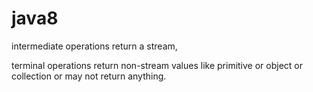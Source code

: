 # java8

 intermediate operations return a stream,

 terminal operations return non-stream values like primitive or object or collection or may not return anything.